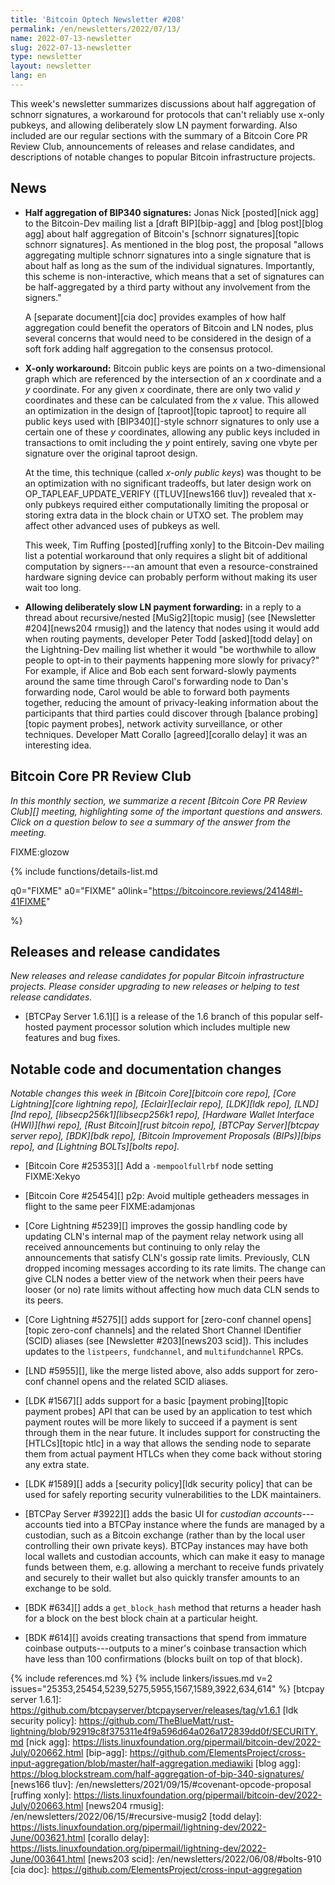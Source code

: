 ```yaml
---
title: 'Bitcoin Optech Newsletter #208'
permalink: /en/newsletters/2022/07/13/
name: 2022-07-13-newsletter
slug: 2022-07-13-newsletter
type: newsletter
layout: newsletter
lang: en
---
```

This week's newsletter summarizes discussions about half aggregation of
schnorr signatures, a workaround for protocols that can't reliably use
x-only pubkeys, and allowing deliberately slow LN payment forwarding.
Also included are our regular sections with the summary of a Bitcoin
Core PR Review Club, announcements of releases and relase candidates,
and descriptions of notable changes to popular Bitcoin infrastructure
projects.

## News

- **Half aggregation of BIP340 signatures:** Jonas Nick [posted][nick
  agg] to the Bitcoin-Dev mailing list a [draft BIP][bip-agg] and [blog
  post][blog agg] about half aggregation of Bitcoin's [schnorr
  signatures][topic schnorr signatures].  As mentioned in the blog post,
  the proposal "allows aggregating multiple schnorr signatures into a
  single signature that is about half as long as the sum of the
  individual signatures.  Importantly, this scheme is non-interactive,
  which means that a set of signatures can be half-aggregated by a third
  party without any involvement from the signers."

    A [separate document][cia doc] provides examples of how half
    aggregation could benefit the operators of Bitcoin and LN nodes, plus
    several concerns that would need to be considered in the design of a
    soft fork adding half aggregation to the consensus protocol.

- **X-only workaround:** Bitcoin public keys are points on a
  two-dimensional graph which are referenced by the intersection of an
  *x* coordinate and a *y* coordinate.  For any given *x* coordinate,
  there are only two valid *y* coordinates and these can be calculated
  from the *x* value.  This allowed an optimization in the design of
  [taproot][topic taproot] to require all public keys used with
  [BIP340][]-style schnorr signatures to only use a certain one of these
  *y* coordinates, allowing any public keys included in transactions to
  omit including the *y* point entirely, saving one vbyte per signature
  over the original taproot design.

    At the time, this technique (called *x-only public keys*) was thought
    to be an optimization with no significant tradeoffs, but later
    design work on OP_TAPLEAF_UPDATE_VERIFY ([TLUV][news166 tluv])
    revealed that x-only pubkeys required either computationally
    limiting the proposal or storing extra data in the block chain or
    UTXO set.  The problem may affect other advanced uses of pubkeys as
    well.

    This week, Tim Ruffing [posted][ruffing xonly] to the Bitcoin-Dev
    mailing list a potential workaround that only requires a slight bit
    of additional computation by signers---an amount that even a
    resource-constrained hardware signing device can probably perform
    without making its user wait too long.

- **Allowing deliberately slow LN payment forwarding:** in a reply to a
  thread about recursive/nested [MuSig2][topic musig] (see [Newsletter #204][news204
  rmusig]) and the latency that nodes using it would add when routing
  payments, developer Peter Todd [asked][todd delay] on the
  Lightning-Dev mailing list whether it would "be worthwhile to allow
  people to opt-in to their payments happening more slowly for privacy?"
  For example, if Alice and Bob each sent forward-slowly payments around
  the same time through Carol's forwarding node to Dan's forwarding
  node, Carol would be able to forward both payments together, reducing
  the amount of privacy-leaking information about the participants that
  third parties could discover through [balance probing][topic payment
  probes], network activity surveillance, or other techniques.  Developer
  Matt Corallo [agreed][corallo delay] it was an interesting idea.

## Bitcoin Core PR Review Club

*In this monthly section, we summarize a recent [Bitcoin Core PR Review Club][]
meeting, highlighting some of the important questions and answers.  Click on a
question below to see a summary of the answer from the meeting.*

FIXME:glozow

{% include functions/details-list.md

  q0="FIXME"
  a0="FIXME"
  a0link="https://bitcoincore.reviews/24148#l-41FIXME"

%}

## Releases and release candidates

*New releases and release candidates for popular Bitcoin infrastructure
projects.  Please consider upgrading to new releases or helping to test
release candidates.*

- [BTCPay Server 1.6.1][] is a release of the 1.6 branch of this popular
  self-hosted payment processor solution which includes multiple new
  features and bug fixes.

## Notable code and documentation changes

*Notable changes this week in [Bitcoin Core][bitcoin core repo], [Core
Lightning][core lightning repo], [Eclair][eclair repo], [LDK][ldk repo],
[LND][lnd repo], [libsecp256k1][libsecp256k1 repo], [Hardware Wallet
Interface (HWI)][hwi repo], [Rust Bitcoin][rust bitcoin repo], [BTCPay
Server][btcpay server repo], [BDK][bdk repo], [Bitcoin Improvement
Proposals (BIPs)][bips repo], and [Lightning BOLTs][bolts repo].*

- [Bitcoin Core #25353][] Add a `-mempoolfullrbf` node setting FIXME:Xekyo

- [Bitcoin Core #25454][] p2p: Avoid multiple getheaders messages in flight to the same peer FIXME:adamjonas

- [Core Lightning #5239][] improves the gossip handling code by updating
  CLN's internal map of the payment relay network using all received
  announcements but continuing to only relay the announcements that
  satisfy CLN's gossip rate limits.  Previously, CLN dropped incoming
  messages according to its rate limits.  The change can give CLN nodes
  a better view of the network when their peers have looser (or no) rate
  limits without affecting how much data CLN sends to its peers.

- [Core Lightning #5275][] adds support for [zero-conf channel
  opens][topic zero-conf channels] and the related Short Channel
  IDentifier (SCID) aliases (see
  [Newsletter #203][news203 scid]).  This includes updates to the
  `listpeers`, `fundchannel`, and `multifundchannel` RPCs.

- [LND #5955][], like the merge listed above, also adds support for
  zero-conf channel opens and the related SCID aliases.

- [LDK #1567][] adds support for a basic [payment probing][topic payment probes]
  API that can be used by an application to test which payment
  routes will be more likely to succeed if a payment is sent through
  them in the near future.  It includes support for constructing the
  [HTLCs][topic htlc] in a way that allows the sending node to separate
  them from actual payment HTLCs when they come back without storing any
  extra state.

- [LDK #1589][] adds a [security policy][ldk security policy] that can
  be used for safely reporting security vulnerabilities to the LDK
  maintainers.

- [BTCPay Server #3922][] adds the basic UI for *custodian
  accounts*---accounts tied into a BTCPay instance where the funds are
  managed by a custodian, such as a Bitcoin exchange (rather than by the
  local user controlling their own private keys).  BTCPay instances may
  have both local wallets and custodian accounts, which can make it
  easy to manage funds between them, e.g. allowing a merchant to receive
  funds privately and securely to their wallet but also quickly transfer
  amounts to an exchange to be sold.

- [BDK #634][] adds a `get_block_hash` method that returns a header
  hash for a block on the best block chain at a particular height.

- [BDK #614][] avoids creating transactions that spend from immature
  coinbase outputs---outputs to a miner's coinbase transaction which
  have less than 100 confirmations (blocks built on top of that block).

{% include references.md %}
{% include linkers/issues.md v=2 issues="25353,25454,5239,5275,5955,1567,1589,3922,634,614" %}
[btcpay server 1.6.1]: https://github.com/btcpayserver/btcpayserver/releases/tag/v1.6.1
[ldk security policy]: https://github.com/TheBlueMatt/rust-lightning/blob/92919c8f375311e4f9a596d64a026a172839dd0f/SECURITY.md
[nick agg]: https://lists.linuxfoundation.org/pipermail/bitcoin-dev/2022-July/020662.html
[bip-agg]: https://github.com/ElementsProject/cross-input-aggregation/blob/master/half-aggregation.mediawiki
[blog agg]: https://blog.blockstream.com/half-aggregation-of-bip-340-signatures/
[news166 tluv]: /en/newsletters/2021/09/15/#covenant-opcode-proposal
[ruffing xonly]: https://lists.linuxfoundation.org/pipermail/bitcoin-dev/2022-July/020663.html
[news204 rmusig]: /en/newsletters/2022/06/15/#recursive-musig2
[todd delay]: https://lists.linuxfoundation.org/pipermail/lightning-dev/2022-June/003621.html
[corallo delay]: https://lists.linuxfoundation.org/pipermail/lightning-dev/2022-June/003641.html
[news203 scid]: /en/newsletters/2022/06/08/#bolts-910
[cia doc]: https://github.com/ElementsProject/cross-input-aggregation
